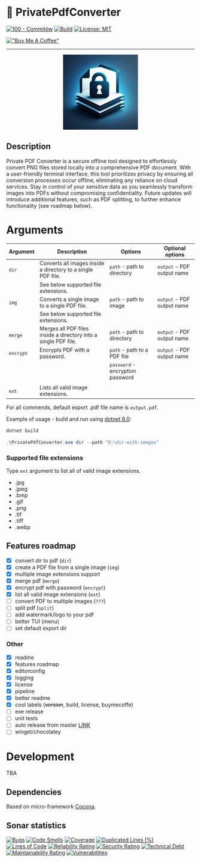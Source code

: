 # 🔎 PrivatePdfConverter

[![100 - Commitów](https://img.shields.io/badge/100-Commitów-2ea44f)](https://100commitow.pl/)
[![Build](https://github.com/jurczewski/private-pdf-converter/actions/workflows/build.yaml/badge.svg)](https://github.com/jurczewski/private-pdf-converter/actions/workflows/build.yaml)
[![License: MIT](https://img.shields.io/badge/License-MIT-blue.svg)](https://opensource.org/licenses/MIT)

[!["Buy Me A Coffee"](https://www.buymeacoffee.com/assets/img/custom_images/orange_img.png)](https://www.buymeacoffee.com/jurczewski)

---

<div align="center">
  <img src="assets/logo.jpeg" width="200" height="200">
</div>

## Description

Private PDF Converter is a secure offline tool designed to effortlessly convert PNG files stored locally into a comprehensive PDF document. With a user-friendly terminal interface, this tool prioritizes privacy by ensuring all conversion processes occur offline, eliminating any reliance on cloud services. Stay in control of your sensitive data as you seamlessly transform images into PDFs without compromising confidentiality. Future updates will introduce additional features, such as PDF splitting, to further enhance functionality (see roadmap below).

# Arguments

| Argument  | Description                                                     | Options                          | Optional options           |
| --------- | --------------------------------------------------------------- | -------------------------------- | -------------------------- |
| `dir`     | Converts all images inside a directory to a single PDF file.    | `path` - path to directory       | `output` - PDF output name |
|           | See below supported file extensions.                            |                                  |                            |
| `img`     | Converts a single image to a single PDF file.                   | `path` - path to image           | `output` - PDF output name |
|           | See below supported file extensions.                            |                                  |                            |
| `merge`   | Merges all PDF files inside a directory into a single PDF file. | `path` - path to directory       | `output` - PDF output name |
| `encrypt` | Encrypts PDF with a password.                                   | `path` - path to a PDF file      | `output` - PDF output name |
|           |                                                                 | `password` - encryption password |                            |
|           |                                                                 |                                  |                            |
| `ext`     | Lists all valid image extensions.                               |                                  |                            |

For all commends, default export .pdf file name is `output.pdf`.

Example of usage - build and run using [dotnet 8.0](https://dotnet.microsoft.com/en-us/download):

```ps1
dotnet build
```

```ps1
.\PrivatePdfConverter.exe dir --path "D:\dir-with-images"
```

### Supported file extensions

Type `ext` argument to list all of valid image extensions.

- .jpg
- .jpeg
- .bmp
- .gif
- .png
- .tif
- .tiff
- .webp

## Features roadmap

- [x] convert dir to pdf (`dir`)
- [x] create a PDF file from a single image (`img`)
- [x] multiple image extensions support
- [x] merge pdf (`merge`)
- [x] encrypt pdf with password (`encrypt`)
- [x] list all valid image extensions (`ext`)
- [ ] convert PDF to multiple images (`???`)
- [ ] split pdf (`split`)
- [ ] add watermark/logo to your pdf
- [ ] better TUI (menu)
- [ ] set default export dir

### Other

- [x] readme
- [x] features roadmap
- [x] editorconfig
- [x] logging
- [x] license
- [x] pipeline
- [x] better readme
- [x] cool labels (~~version~~, build, license, buymecoffe)
- [ ] exe release
- [ ] unit tests
- [ ] auto release from master [LINK](https://github.com/xoofx/dotnet-releaser)
- [ ] winget/chocolatey

# Development

TBA

## Dependencies

Based on micro-framework [Cocona](https://github.com/mayuki/Cocona).

## Sonar statistics

[![Bugs](https://sonarcloud.io/api/project_badges/measure?project=jurczewski_private-pdf-converter&metric=bugs)](https://sonarcloud.io/summary/new_code?id=jurczewski_private-pdf-converter) [![Code Smells](https://sonarcloud.io/api/project_badges/measure?project=jurczewski_private-pdf-converter&metric=code_smells)](https://sonarcloud.io/summary/new_code?id=jurczewski_private-pdf-converter) [![Coverage](https://sonarcloud.io/api/project_badges/measure?project=jurczewski_private-pdf-converter&metric=coverage)](https://sonarcloud.io/summary/new_code?id=jurczewski_private-pdf-converter) [![Duplicated Lines (%)](https://sonarcloud.io/api/project_badges/measure?project=jurczewski_private-pdf-converter&metric=duplicated_lines_density)](https://sonarcloud.io/summary/new_code?id=jurczewski_private-pdf-converter) [![Lines of Code](https://sonarcloud.io/api/project_badges/measure?project=jurczewski_private-pdf-converter&metric=ncloc)](https://sonarcloud.io/summary/new_code?id=jurczewski_private-pdf-converter) [![Reliability Rating](https://sonarcloud.io/api/project_badges/measure?project=jurczewski_private-pdf-converter&metric=reliability_rating)](https://sonarcloud.io/summary/new_code?id=jurczewski_private-pdf-converter) [![Security Rating](https://sonarcloud.io/api/project_badges/measure?project=jurczewski_private-pdf-converter&metric=security_rating)](https://sonarcloud.io/summary/new_code?id=jurczewski_private-pdf-converter) [![Technical Debt](https://sonarcloud.io/api/project_badges/measure?project=jurczewski_private-pdf-converter&metric=sqale_index)](https://sonarcloud.io/summary/new_code?id=jurczewski_private-pdf-converter) [![Maintainability Rating](https://sonarcloud.io/api/project_badges/measure?project=jurczewski_private-pdf-converter&metric=sqale_rating)](https://sonarcloud.io/summary/new_code?id=jurczewski_private-pdf-converter) [![Vulnerabilities](https://sonarcloud.io/api/project_badges/measure?project=jurczewski_private-pdf-converter&metric=vulnerabilities)](https://sonarcloud.io/summary/new_code?id=jurczewski_private-pdf-converter)
